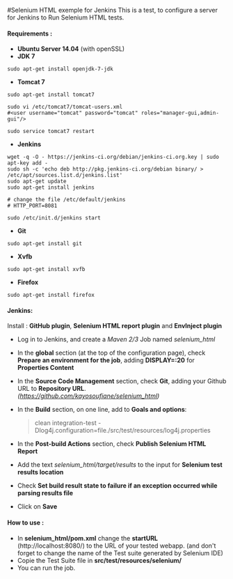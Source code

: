 #Selenium HTML exemple for Jenkins 
 This is a test, to configure a server for Jenkins to Run Selenium HTML tests.
 
#### Requirements :
  - __Ubuntu Server 14.04__
 (with openSSL)
  - __JDK 7__
```
sudo apt-get install openjdk-7-jdk
```
  - __Tomcat 7__
```
sudo apt-get install tomcat7

sudo vi /etc/tomcat7/tomcat-users.xml
#<user username="tomcat" password="tomcat" roles="manager-gui,admin-gui"/>

sudo service tomcat7 restart
```
  - __Jenkins__
```
wget -q -O - https://jenkins-ci.org/debian/jenkins-ci.org.key | sudo apt-key add -
sudo sh -c 'echo deb http://pkg.jenkins-ci.org/debian binary/ > /etc/apt/sources.list.d/jenkins.list'
sudo apt-get update
sudo apt-get install jenkins

# change the file /etc/default/jenkins
# HTTP_PORT=8081

sudo /etc/init.d/jenkins start
```
  - __Git__
```
sudo apt-get install git
```
  - __Xvfb__
```
sudo apt-get install xvfb
```
  - __Firefox__
```
sudo apt-get install firefox
```
#### Jenkins:
Install : __GitHub plugin__, __Selenium HTML report plugin__ and __EnvInject plugin__

- Log in to Jenkins, and create a *Maven 2/3* Job named *selenium_html*
- In the __global__ section (at the top of the configuration page), check __Prepare an environment for the job__, adding **DISPLAY=:20** for __Properties Content__
- In the __Source Code Management__ section, check __Git__, adding your Github URL to __Repository URL__. *(https://github.com/kayosoufiane/selenium_html)*
- In the __Build__ section, on one line, add to __Goals and options__:

    > clean integration-test -Dlog4j.configuration=file./src/test/resources/log4j.properties
- In the __Post-build Actions__ section, check __Publish Selenium HTML Report__
- Add the text *selenium_html/target/results* to the input for __Selenium test results location__
- Check __Set build result state to failure if an exception occurred while parsing results file__
- Click on __Save__

#### How to use :
- In **selenium_html/pom.xml** change the __startURL__ (http://localhost:8080/) to the URL of your tested webapp. (and don't forget to change the name of the Test suite generated by Selenium IDE)
- Copie the Test Suite file in __src/test/resources/selenium/__
- You can run the job.
